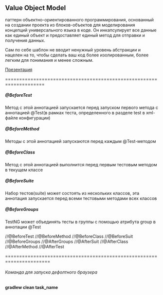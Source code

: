 ## Value Object Model

паттерн объектно-ориентированного программирования, основанный на создании проекта из блоков-объектов для моделирования концепций универсального языка в коде. Он инкапсулирует все данные как единый объект и предоставляет единый метод для отправки и получения данных.

Сам по себе шаблон не вводит ненужный уровень абстракции и нацелен на то, чтобы сделать ваш код более изолированным, более легким для понимания и менее сложным.

[Презентация](https://docs.google.com/presentation/d/1XbOPaI3rRjGGRTcgpCC2nw4sCmFnMlp8/edit?usp=drive_link&ouid=100462493827587974016&rtpof=true&sd=true)

====================================================================

##### @BeforeTest

Метод с этой аннотацией запускается перед запуском первого метода с аннотацией @Test(в рамках теста, определенного в разделе test в xml-файле конфигурации)

##### @BeforeMethod

Методы с этой аннотацией запускаются перед каждым @Test-методом

##### @BeforeClass

Метод с этой аннотацией выполнится перед первым тестовым методом в текущем классе

##### @BeforeSuite

Набор тестов(suite) может состоять из нескольких классов, эта аннотация запускается перед всеми тестовыми методами всех классов

##### @BeforeGroups

TestNG может объединять тесты в группы с помощью атрибута group в аннотации @Test

//@BeforeTest
    //@BeforeMethod
        //@BeforeClass
            //@BeforeSuit
                //@BeforeGroups
                    //@AfterGroups
                //@AfterSuit
            //@AfterClass
        //@AfterMethod
//@AfterTest

======================================================================

###### Команда для запуска дефолтного браузера

**gradlew clean task_name**


